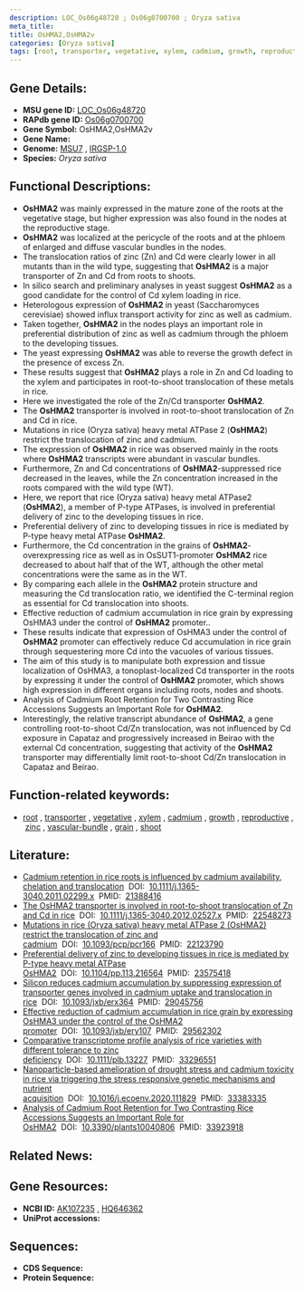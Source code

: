 ```yaml
---
description: LOC_Os06g48720 ; Os06g0700700 ; Oryza sativa
meta_title:
title: OsHMA2,OsHMA2v
categories: [Oryza sativa]
tags: [root, transporter, vegetative, xylem, cadmium, growth, reproductive, zinc, vascular bundle, grain, shoot]
---
```


## Gene Details:
- **MSU gene ID:** [LOC_Os06g48720](http://rice.uga.edu/cgi-bin/ORF_infopage.cgi?orf=LOC_Os06g48720)  
- **RAPdb gene ID:** [Os06g0700700](https://rapdb.dna.affrc.go.jp/locus/?name=Os06g0700700)  
- **Gene Symbol:** OsHMA2,OsHMA2v
- **Gene Name:**
- **Genome:**  [MSU7](http://rice.uga.edu/)&nbsp;,&nbsp;[IRGSP-1.0](https://rapdb.dna.affrc.go.jp/download/irgsp1.html)
- **Species:** *Oryza sativa*

## Functional Descriptions:
   - **OsHMA2** was mainly expressed in the mature zone of the roots at the vegetative stage, but higher expression was also found in the nodes at the reproductive stage.
   - **OsHMA2** was localized at the pericycle of the roots and at the phloem of enlarged and diffuse vascular bundles in the nodes.
   - The translocation ratios of zinc (Zn) and Cd were clearly lower in all mutants than in the wild type, suggesting that **OsHMA2** is a major transporter of Zn and Cd from roots to shoots.
   - In silico search and preliminary analyses in yeast suggest **OsHMA2** as a good candidate for the control of Cd xylem loading in rice.
   - Heterologous expression of **OsHMA2** in yeast (Saccharomyces cerevisiae) showed influx transport activity for zinc as well as cadmium.
   - Taken together, **OsHMA2** in the nodes plays an important role in preferential distribution of zinc as well as cadmium through the phloem to the developing tissues.
   - The yeast expressing **OsHMA2** was able to reverse the growth defect in the presence of excess Zn.
   - These results suggest that **OsHMA2** plays a role in Zn and Cd loading to the xylem and participates in root-to-shoot translocation of these metals in rice.
   - Here we investigated the role of the Zn/Cd transporter **OsHMA2**.
   - The **OsHMA2** transporter is involved in root-to-shoot translocation of Zn and Cd in rice.
   - Mutations in rice (Oryza sativa) heavy metal ATPase 2 (**OsHMA2**) restrict the translocation of zinc and cadmium.
   - The expression of **OsHMA2** in rice was observed mainly in the roots where **OsHMA2** transcripts were abundant in vascular bundles.
   - Furthermore, Zn and Cd concentrations of **OsHMA2**-suppressed rice decreased in the leaves, while the Zn concentration increased in the roots compared with the wild type (WT).
   - Here, we report that rice (Oryza sativa) heavy metal ATPase2 (**OsHMA2**), a member of P-type ATPases, is involved in preferential delivery of zinc to the developing tissues in rice.
   - Preferential delivery of zinc to developing tissues in rice is mediated by P-type heavy metal ATPase **OsHMA2**.
   - Furthermore, the Cd concentration in the grains of **OsHMA2**-overexpressing rice as well as in OsSUT1-promoter **OsHMA2** rice decreased to about half that of the WT, although the other metal concentrations were the same as in the WT.
   - By comparing each allele in the **OsHMA2** protein structure and measuring the Cd translocation ratio, we identified the C-terminal region as essential for Cd translocation into shoots.
   - Effective reduction of cadmium accumulation in rice grain by expressing OsHMA3 under the control of **OsHMA2** promoter..
   - These results indicate that expression of OsHMA3 under the control of **OsHMA2** promoter can effectively reduce Cd accumulation in rice grain through sequestering more Cd into the vacuoles of various tissues.
   - The aim of this study is to manipulate both expression and tissue localization of OsHMA3, a tonoplast-localized Cd transporter in the roots by expressing it under the control of **OsHMA2** promoter, which shows high expression in different organs including roots, nodes and shoots.
   - Analysis of Cadmium Root Retention for Two Contrasting Rice Accessions Suggests an Important Role for **OsHMA2**.
   - Interestingly, the relative transcript abundance of **OsHMA2**, a gene controlling root-to-shoot Cd/Zn translocation, was not influenced by Cd exposure in Capataz and progressively increased in Beirao with the external Cd concentration, suggesting that activity of the **OsHMA2** transporter may differentially limit root-to-shoot Cd/Zn translocation in Capataz and Beirao.

## Function-related keywords:
   - [root](/tags/root/)&nbsp;,&nbsp;[transporter](/tags/transporter/)&nbsp;,&nbsp;[vegetative](/tags/vegetative/)&nbsp;,&nbsp;[xylem](/tags/xylem/)&nbsp;,&nbsp;[cadmium](/tags/cadmium/)&nbsp;,&nbsp;[growth](/tags/growth/)&nbsp;,&nbsp;[reproductive](/tags/reproductive/)&nbsp;,&nbsp;[zinc](/tags/zinc/)&nbsp;,&nbsp;[vascular-bundle](/tags/vascular-bundle/)&nbsp;,&nbsp;[grain](/tags/grain/)&nbsp;,&nbsp;[shoot](/tags/shoot/)

## Literature:
   - [Cadmium retention in rice roots is influenced by cadmium availability, chelation and translocation](https://www.doi.org/10.1111/j.1365-3040.2011.02299.x)&nbsp;&nbsp;DOI:&nbsp;&nbsp;[10.1111/j.1365-3040.2011.02299.x](https://www.doi.org/10.1111/j.1365-3040.2011.02299.x)&nbsp;&nbsp;PMID:&nbsp;&nbsp;[21388416](https://pubmed.ncbi.nlm.nih.gov/21388416/)
   - [The OsHMA2 transporter is involved in root-to-shoot translocation of Zn and Cd in rice](https://www.doi.org/10.1111/j.1365-3040.2012.02527.x)&nbsp;&nbsp;DOI:&nbsp;&nbsp;[10.1111/j.1365-3040.2012.02527.x](https://www.doi.org/10.1111/j.1365-3040.2012.02527.x)&nbsp;&nbsp;PMID:&nbsp;&nbsp;[22548273](https://pubmed.ncbi.nlm.nih.gov/22548273/)
   - [Mutations in rice (Oryza sativa) heavy metal ATPase 2 (OsHMA2) restrict the translocation of zinc and cadmium](https://www.doi.org/10.1093/pcp/pcr166)&nbsp;&nbsp;DOI:&nbsp;&nbsp;[10.1093/pcp/pcr166](https://www.doi.org/10.1093/pcp/pcr166)&nbsp;&nbsp;PMID:&nbsp;&nbsp;[22123790](https://pubmed.ncbi.nlm.nih.gov/22123790/)
   - [Preferential delivery of zinc to developing tissues in rice is mediated by P-type heavy metal ATPase OsHMA2](https://www.doi.org/10.1104/pp.113.216564)&nbsp;&nbsp;DOI:&nbsp;&nbsp;[10.1104/pp.113.216564](https://www.doi.org/10.1104/pp.113.216564)&nbsp;&nbsp;PMID:&nbsp;&nbsp;[23575418](https://pubmed.ncbi.nlm.nih.gov/23575418/)
   - [Silicon reduces cadmium accumulation by suppressing expression of transporter genes involved in cadmium uptake and translocation in rice](https://www.doi.org/10.1093/jxb/erx364)&nbsp;&nbsp;DOI:&nbsp;&nbsp;[10.1093/jxb/erx364](https://www.doi.org/10.1093/jxb/erx364)&nbsp;&nbsp;PMID:&nbsp;&nbsp;[29045756](https://pubmed.ncbi.nlm.nih.gov/29045756/)
   - [Effective reduction of cadmium accumulation in rice grain by expressing OsHMA3 under the control of the OsHMA2 promoter](https://www.doi.org/10.1093/jxb/ery107)&nbsp;&nbsp;DOI:&nbsp;&nbsp;[10.1093/jxb/ery107](https://www.doi.org/10.1093/jxb/ery107)&nbsp;&nbsp;PMID:&nbsp;&nbsp;[29562302](https://pubmed.ncbi.nlm.nih.gov/29562302/)
   - [Comparative transcriptome profile analysis of rice varieties with different tolerance to zinc deficiency](https://www.doi.org/10.1111/plb.13227)&nbsp;&nbsp;DOI:&nbsp;&nbsp;[10.1111/plb.13227](https://www.doi.org/10.1111/plb.13227)&nbsp;&nbsp;PMID:&nbsp;&nbsp;[33296551](https://pubmed.ncbi.nlm.nih.gov/33296551/)
   - [Nanoparticle-based amelioration of drought stress and cadmium toxicity in rice via triggering the stress responsive genetic mechanisms and nutrient acquisition](https://www.doi.org/10.1016/j.ecoenv.2020.111829)&nbsp;&nbsp;DOI:&nbsp;&nbsp;[10.1016/j.ecoenv.2020.111829](https://www.doi.org/10.1016/j.ecoenv.2020.111829)&nbsp;&nbsp;PMID:&nbsp;&nbsp;[33383335](https://pubmed.ncbi.nlm.nih.gov/33383335/)
   - [Analysis of Cadmium Root Retention for Two Contrasting Rice Accessions Suggests an Important Role for OsHMA2](https://www.doi.org/10.3390/plants10040806)&nbsp;&nbsp;DOI:&nbsp;&nbsp;[10.3390/plants10040806](https://www.doi.org/10.3390/plants10040806)&nbsp;&nbsp;PMID:&nbsp;&nbsp;[33923918](https://pubmed.ncbi.nlm.nih.gov/33923918/)

## Related News:

## Gene Resources:
- **NCBI ID:**  [AK107235](http://www.ncbi.nlm.nih.gov/nuccore/AK107235)&nbsp;,&nbsp;[HQ646362](http://www.ncbi.nlm.nih.gov/nuccore/HQ646362)
- **UniProt accessions:** [](https://www.uniprot.org/uniprotkb//entry)

## Sequences:
- **CDS Sequence:**
- **Protein Sequence:**
